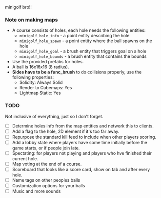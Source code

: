 ﻿minigolf bro!!

### Note on making maps

* A course consists of holes, each hole needs the following entities:
  * `minigolf_hole_info` - a point entity describing the hole
  * `minigolf_hole_spawn` - a point entity where the ball spawns on the hole
  * `minigolf_hole_goal` - a brush entity that triggers goal on a hole
  * `minigolf_hole_bounds` - a brush entity that contains the bounds
* Use the provided prefabs for holes.
* A ball is 16x16x16 (8 radius).
* **Sides have to be a func_brush** to do collisions properly, use the following properties:
  * Solidity: Always Solid
  * Render to Cubemaps: Yes
  * Lightmap Static: Yes

### TODO

Not inclusive of everything, just so I don't forget.

* [ ] Determine holes info from the map entities and network this to clients.
* [ ] Add a flag to the hole, 2D element if it's too far away.
* [ ] Repurpose the standard kill feed to include when other players scoring.
* [ ] Add a lobby state where players have some time initially before the game starts, or if people join late.
* [ ] Spectating: for players not playing and players who hve finished their current hole.
* [ ] Map voting at the end of a course.
* [ ] Scoreboard that looks like a score card, show on tab and after every hole.
* [ ] Name tags on other peoples balls
* [ ] Customization options for your balls
* [ ] Music and more sounds